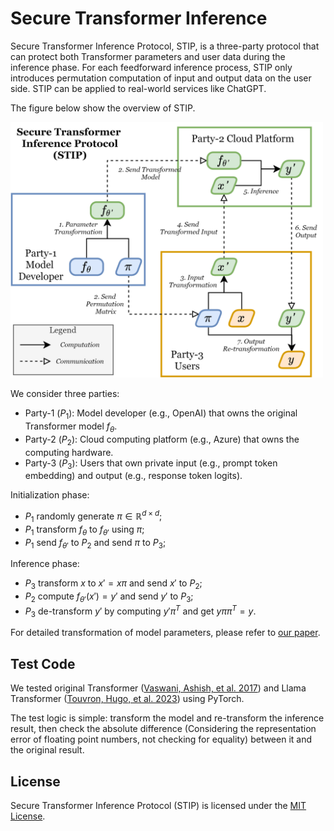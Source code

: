 # Secure Transformer Inference

Secure Transformer Inference Protocol, STIP, is a three-party protocol that can protect both Transformer parameters and user data during the inference phase. 
For each feedforward inference process, STIP only introduces permutation computation of input and output data on the user side. 
STIP can be applied to real-world services like ChatGPT.

The figure below show the overview of STIP.

<img src="./.github/stip_overview.png" alt="overview" width="500"/>

We consider three parties:

* Party-1 ($P_1$): Model developer (e.g., OpenAI) that owns the original Transformer model $f_\theta$.
* Party-2 ($P_2$): Cloud computing platform (e.g., Azure) that owns the computing hardware.
* Party-3 ($P_3$): Users that own private input (e.g., prompt token embedding) and output (e.g., response token logits).

Initialization phase:
* $P_1$ randomly generate $\pi \in \mathbb{R}^{d\times d}$\;
* $P_1$ transform $f_\theta$ to $f_{\theta'}$ using $\pi$\;
* $P_1$ send $f_{\theta'}$ to $P_2$ and send $\pi$ to $P_3$\;

Inference phase:
* $P_3$ transform $x$ to $x'=x\pi$ and send $x'$ to $P_2$\;
* $P_2$ compute $f_{\theta'}(x')=y'$ and send $y'$ to $P_3$\;
* $P_3$ de-transform $y'$ by computing $y'\pi^T$ and get $y\pi\pi^T=y$.

For detailed transformation of model parameters, please refer to [our paper](./preprint_Secure_Transformer_Inference.pdf). 

## Test Code

We tested original Transformer ([Vaswani, Ashish, et al. 2017](https://arxiv.org/abs/1706.03762)) and Llama Transformer ([Touvron, Hugo, et al. 2023](https://arxiv.org/abs/2302.13971)) using PyTorch.

The test logic is simple: transform the model and re-transform the inference result, then check the absolute difference (Considering the representation error of floating point numbers, not checking for equality) between it and the original result.


## License

Secure Transformer Inference Protocol (STIP) is licensed under the [MIT License](./LICENSE).